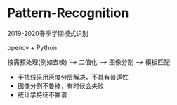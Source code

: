 # Pattern-Recognition
2019-2020春季学期模式识别

opencv + Python

按需预处理(例如去噪) --> 二值化 --> 图像分割 --> 模板匹配

 * 干扰线采用灰度分层解决，不具有普适性
 * 图像分割不鲁棒，有时候会失败
 * 统计学特征不靠谱
